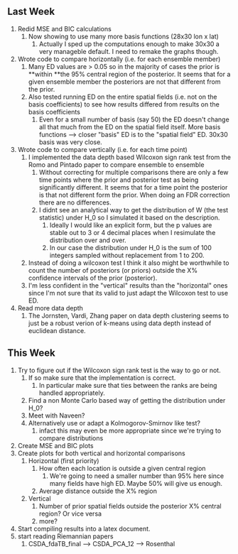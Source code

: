## Last Week

1. Redid MSE and BIC calculations
   1. Now showing to use many more basis functions (28x30 lon x lat)
      1. Actually I sped up the computations enough to make 30x30 a very manageble default. I need to remake the graphs though.
2. Wrote code to compare horizontally (i.e. for each ensemble member)
   1. Many ED values are > 0.05 so in the majority of cases the prior is **within **the 95% central region of the posterior. It seems that for a given ensemble member the posteriors are not that different from the prior.
   2. Also tested running ED on the entire spatial fields (i.e. not on the basis coefficients) to see how results differed from results on the basis coefficients
      1. Even for a small number of basis (say 50) the ED doesn't change all that much from the ED on the spatial field itself. More basis functions —> closer "basis" ED is to the "spatial field" ED. 30x30 basis was very close.
3. Wrote code to compare vertically (i.e. for each time point)
   1. I implemented the data depth based Wilcoxon sign rank test from the Romo and Pintado paper to compare ensemble to ensemble
      1. Without correcting for multiple comparisons there are only a few time points where the prior and posterior test as being significantly different. It seems that for a time point the posterior is that not different form the prior. When doing an FDR correction there are no differences. 
      2. I didnt see an analytical way to get the distribution of W (the test statistic) under H_0 so I simulated it based on the description.
         1. Ideally I would like an explicit form, but the p values are stable out to 3 or 4 decimal places when I resimulate the distribution over and over.
         2. In our case the distribution under H_0 is the sum of 100 integers sampled without replacement from 1 to 200.
   2. Instead of doing a wilcoxon test I think it also might be worthwhile to count the number of posteriors (or priors) outside the X% confidence intervals of the prior (posterior). 
   3. I'm less confident in the "vertical" results than the "horizontal" ones since I'm not sure that its valid to just adapt the Wilcoxon test to use ED.
4. Read more data depth
   1. The Jornsten, Vardi, Zhang paper on data depth clustering seems to just be a robust verion of k-means using data depth instead of euclidean distance. 

## This Week

1. Try to figure out if the Wilcoxon sign rank test is the way to go or not. 
   1. If so make sure that the implementation is correct.
      1. In particular make sure that ties between the ranks are being handled appropriately.
   2. Find a non Monte Carlo based way of getting the distribution under H_0?
   3. Meet with Naveen?
   4. Alternatively use or adapt a Kolmogorov-Smirnov like test?
      1. infact this may even be more appropriate since we're trying to compare distributions
2. Create MSE and BIC plots
3. Create plots for both vertical and horizontal comparisons
   1. Horizontal (first priority)
      1. How often each location is outside a given central region
         1. We're going to need a smaller number than 95% here since many fields have high ED. Maybe 50% will give us enough.
      2. Average distance outside the X% region
   2. Vertical 
      1. Number of prior spatial fields outside the posterior X% central region? Or vice versa
      2. more?
4. Start compiling results into a latex document.
5. start reading Riemannian papers
   1. CSDA_fdaTB_final —> CSDA_PCA_12 —> Rosenthal





